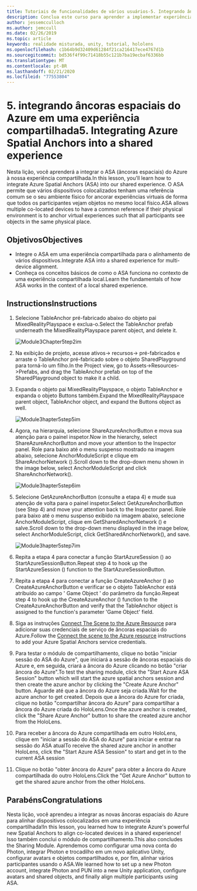 ```yaml
---
title: Tutoriais de funcionalidades de vários usuários-5. Integrando âncoras espaciais do Azure em uma experiência compartilhada
description: Conclua este curso para aprender a implementar experiências compartilhadas de vários usuários em um aplicativo do HoloLens 2.
author: jessemcculloch
ms.author: jemccull
ms.date: 02/26/2019
ms.topic: article
keywords: realidade misturada, unity, tutorial, hololens
ms.openlocfilehash: c1b64b9d32409d61284f21ca216417ece4767d1b
ms.sourcegitcommit: bd536f4f99c71418b55c121b7ba19ecbaf6336bb
ms.translationtype: MT
ms.contentlocale: pt-BR
ms.lasthandoff: 02/21/2020
ms.locfileid: "77553804"
---
```

# <a name="5-integrating-azure-spatial-anchors-into-a-shared-experience"></a><span data-ttu-id="4a009-105">5. integrando âncoras espaciais do Azure em uma experiência compartilhada</span><span class="sxs-lookup"><span data-stu-id="4a009-105">5. Integrating Azure Spatial Anchors into a shared experience</span></span>

<span data-ttu-id="4a009-106">Nesta lição, você aprenderá a integrar o ASA (âncoras espaciais) do Azure à nossa experiência compartilhada.</span><span class="sxs-lookup"><span data-stu-id="4a009-106">In this lesson, you'll learn how to integrate Azure Spatial Anchors (ASA) into our shared experience.</span></span> <span data-ttu-id="4a009-107">O ASA permite que vários dispositivos colocalizados tenham uma referência comum se o seu ambiente físico for ancorar experiências virtuais de forma que todos os participantes vejam objetos no mesmo local físico.</span><span class="sxs-lookup"><span data-stu-id="4a009-107">ASA allows multiple co-located devices to have a common reference if their physical environment is to anchor virtual experiences such that all participants see objects in the same physical place.</span></span>

## <a name="objectives"></a><span data-ttu-id="4a009-108">Objetivos</span><span class="sxs-lookup"><span data-stu-id="4a009-108">Objectives</span></span>

* <span data-ttu-id="4a009-109">Integre o ASA em uma experiência compartilhada para o alinhamento de vários dispositivos.</span><span class="sxs-lookup"><span data-stu-id="4a009-109">Integrate ASA into a shared experience for multi-device alignment.</span></span>
* <span data-ttu-id="4a009-110">Conheça os conceitos básicos de como o ASA funciona no contexto de uma experiência compartilhada local.</span><span class="sxs-lookup"><span data-stu-id="4a009-110">Learn the fundamentals of how ASA works in the context of a local shared experience.</span></span>

## <a name="instructions"></a><span data-ttu-id="4a009-111">Instructions</span><span class="sxs-lookup"><span data-stu-id="4a009-111">Instructions</span></span>

1. <span data-ttu-id="4a009-112">Selecione TableAnchor pré-fabricado abaixo do objeto pai MixedRealityPlayspace e exclua-o.</span><span class="sxs-lookup"><span data-stu-id="4a009-112">Select the TableAnchor prefab underneath the MixedRealityPlayspace parent object, and delete it.</span></span>

    ![Module3Chapter5tep2im](images/module3chapter5step2im.PNG)

2. <span data-ttu-id="4a009-114">Na exibição de projeto, acesse ativos-> recursos-> pré-fabricados e arraste o TableAnchor pré-fabricado sobre o objeto SharedPlayground para torná-lo um filho.</span><span class="sxs-lookup"><span data-stu-id="4a009-114">In the Project view, go to Assets->Resources->Prefabs, and drag the TableAnchor prefab on top of the SharedPlayground object to make it a child.</span></span>

3. <span data-ttu-id="4a009-115">Expanda o objeto pai MixedRealityPlayspace, o objeto TableAnchor e expanda o objeto Buttons também.</span><span class="sxs-lookup"><span data-stu-id="4a009-115">Expand the MixedRealityPlayspace parent object, TableAnchor object, and expand the Buttons object as well.</span></span>

    ![Module3hapter5step5im](images/module3chapter5step5im.PNG)

4. <span data-ttu-id="4a009-117">Agora, na hierarquia, selecione ShareAzureAnchorButton e mova sua atenção para o painel inspetor.</span><span class="sxs-lookup"><span data-stu-id="4a009-117">Now in the hierarchy, select ShareAzureAnchorButton and move your attention to the Inspector panel.</span></span> <span data-ttu-id="4a009-118">Role para baixo até o menu suspenso mostrado na imagem abaixo, selecione AnchorModuleScript e clique em ShareAnchorNetwork ().</span><span class="sxs-lookup"><span data-stu-id="4a009-118">Scroll down to the drop-down menu shown in the image below, select AnchorModuleScript and click ShareAnchorNetwork().</span></span>

    ![Module3hapter5step6im](images/module3chapter5step6im.PNG)

5. <span data-ttu-id="4a009-120">Selecione GetAzureAnchorButton (consulte a etapa 4) e mude sua atenção de volta para o painel inspetor.</span><span class="sxs-lookup"><span data-stu-id="4a009-120">Select GetAzureAnchorButton (see Step 4) and move your attention back to the Inspector panel.</span></span> <span data-ttu-id="4a009-121">Role para baixo até o menu suspenso exibido na imagem abaixo, selecione AnchorModuleScript, clique em GetSharedAnchorNetwork () e salve.</span><span class="sxs-lookup"><span data-stu-id="4a009-121">Scroll down to the drop-down menu displayed in the image below, select AnchorModuleScript, click GetSharedAnchorNetwork(), and save.</span></span>

    ![Module3hapter5step7im](images/module3chapter5step7im.PNG)

6. <span data-ttu-id="4a009-123">Repita a etapa 4 para conectar a função StartAzureSession () ao StartAzureSessionButton.</span><span class="sxs-lookup"><span data-stu-id="4a009-123">Repeat step 4 to hook up the StartAzureSession () function to the StartAzureSessionButton.</span></span>

7. <span data-ttu-id="4a009-124">Repita a etapa 4 para conectar a função CreateAzureAnchor () ao CreateAzureAnchorButton e verificar se o objeto TableAnchor está atribuído ao campo ' Game Object ' do parâmetro da função.</span><span class="sxs-lookup"><span data-stu-id="4a009-124">Repeat step 4 to hook up the CreateAzureAnchor () function to the CreateAzureAnchorButton and verify that the TableAnchor object is assigned to the function's parameter 'Game Object' field.</span></span>

8. <span data-ttu-id="4a009-125">Siga as instruções [Connect The Scene to the Azure Resource](mrlearning-asa-ch1.md#4-connect-the-scene-to-the-azure-resource) para adicionar suas credenciais de serviço de âncoras espaciais do Azure.</span><span class="sxs-lookup"><span data-stu-id="4a009-125">Follow the [Connect the scene to the Azure resource](mrlearning-asa-ch1.md#4-connect-the-scene-to-the-azure-resource) instructions to add your Azure Spatial Anchors service credentials.</span></span>

9. <span data-ttu-id="4a009-126">Para testar o módulo de compartilhamento, clique no botão "iniciar sessão do ASA do Azure", que iniciará a sessão de âncoras espaciais do Azure e, em seguida, criará a âncora do Azure clicando no botão "criar âncora do Azure".</span><span class="sxs-lookup"><span data-stu-id="4a009-126">To test the sharing module, click the "Start Azure ASA Session" button which will start the azure spatial anchors session and then create the azure anchor by clicking the "Create Azure Anchor" button.</span></span> <span data-ttu-id="4a009-127">Aguarde até que a âncora do Azure seja criada.</span><span class="sxs-lookup"><span data-stu-id="4a009-127">Wait for the azure anchor to get created.</span></span> <span data-ttu-id="4a009-128">Depois que a âncora do Azure for criada, clique no botão "compartilhar âncora do Azure" para compartilhar a âncora do Azure criada do HoloLens.</span><span class="sxs-lookup"><span data-stu-id="4a009-128">Once the azure anchor is created, click the "Share Azure Anchor" button to share the created azure anchor from the HoloLens.</span></span>

10. <span data-ttu-id="4a009-129">Para receber a âncora do Azure compartilhada em outro HoloLens, clique em "iniciar a sessão do ASA do Azure" para iniciar e entrar na sessão do ASA atual</span><span class="sxs-lookup"><span data-stu-id="4a009-129">To receive the shared azure anchor in another HoloLens, click the "Start Azure ASA Session" to start and get in to the current ASA session</span></span>

11. <span data-ttu-id="4a009-130">Clique no botão "obter âncora do Azure" para obter a âncora do Azure compartilhada do outro HoloLens.</span><span class="sxs-lookup"><span data-stu-id="4a009-130">Click the "Get Azure Anchor" button to get the shared azure anchor from the other HoloLens.</span></span>

## <a name="congratulations"></a><span data-ttu-id="4a009-131">Parabéns</span><span class="sxs-lookup"><span data-stu-id="4a009-131">Congratulations</span></span>

<span data-ttu-id="4a009-132">Nesta lição, você aprendeu a integrar as novas âncoras espaciais do Azure para alinhar dispositivos colocalizados em uma experiência compartilhada!</span><span class="sxs-lookup"><span data-stu-id="4a009-132">In this lesson, you learned how to integrate Azure's powerful new Spatial Anchors to align co-located devices in a shared experience!</span></span> <span data-ttu-id="4a009-133">Isso também conclui o módulo de compartilhamento.</span><span class="sxs-lookup"><span data-stu-id="4a009-133">This also concludes the Sharing Module.</span></span> <span data-ttu-id="4a009-134">Aprendemos como configurar uma nova conta do Photon, integrar Photon e trocadilho em um novo aplicativo Unity, configurar avatars e objetos compartilhados e, por fim, alinhar vários participantes usando o ASA.</span><span class="sxs-lookup"><span data-stu-id="4a009-134">We learned how to set up a new Photon account, integrate Photon and PUN into a new Unity application, configure avatars and shared objects, and finally align multiple participants using ASA.</span></span>
